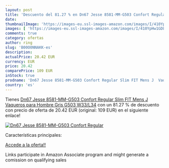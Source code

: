 ```yaml
---
layout: post
title: 'Descuento del 81.27 % en Dn67 Jesse 8581-MM-G503 Confort Regular '
date: 
thumbnailImage: 'https://images-eu.ssl-images-amazon.com/images/I/410YpHw1GDL._SL200_.jpg'
images: [ 'https://images-eu.ssl-images-amazon.com/images/I/410YpHw1GDL._SL200_.jpg' ]
comments: true
category: ofertas
author: ring
slug: 'B00O0NNAKK-es'
description:
actualPrice: 20.42 EUR
currency: EUR
price: 20.42
comparePrice: 109 EUR
inStock: true
prodname: 'Dn67 Jesse 8581-MM-G503 Confort Regular Slim FIT Mens J  Vaqueros para Hombre  Gris  G503  W33/L34'
country: 'es'
---
```


Tienes [Dn67 Jesse 8581-MM-G503 Confort Regular Slim FIT Mens J  Vaqueros para Hombre  Gris  G503  W33/L34](https://www.amazon.es/dp/B00O0NNAKK/?tag=tolees-21) con un 81.27 % de descuento con precio de oferta de 20.42 EUR (original: 109 EUR) en el siguiente enlace!

[![Dn67 Jesse 8581-MM-G503 Confort Regular ](https://images-eu.ssl-images-amazon.com/images/I/410YpHw1GDL._SL200_.jpg)](https://www.amazon.es/dp/B00O0NNAKK/?tag=tolees-21)

Características principales:


[Accede a la oferta!!](https://www.amazon.es/dp/B00O0NNAKK/?tag=tolees-21)

Links participate in Amazon Associate program and might generate a comission on qualifying sales


